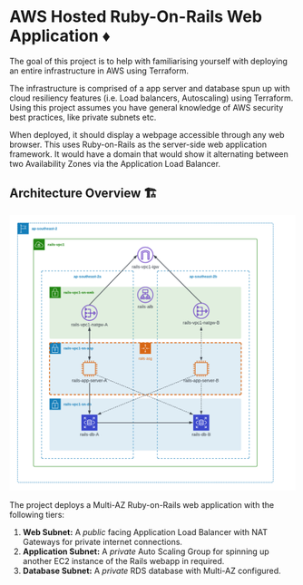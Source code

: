 # AWS Hosted Ruby-On-Rails Web Application ♦

The goal of this project is to help with familiarising
yourself with deploying an entire infrastructure in
AWS using Terraform.

The infrastructure is comprised  of a app server and database spun up with cloud resiliency features
(i.e. Load balancers, Autoscaling) using Terraform. Using this project assumes you have general
knowledge of AWS security best practices, like private subnets etc.

When deployed, it should display a webpage accessible through any web browser. This uses Ruby-on-Rails
as the server-side web application framework. It would have a domain that would show it alternating
between two Availability Zones via the Application Load Balancer.

## Architecture Overview 🏗️

![Architecture of the project](/imgs/architecture-new.png)

The project deploys a Multi-AZ Ruby-on-Rails web application with the following tiers:

1. **Web Subnet:** A *public* facing Application Load Balancer with NAT Gateways for private internet connections.
2. **Application Subnet:** A *private* Auto Scaling Group for spinning up another EC2 instance of the Rails webapp in required.
3. **Database Subnet:** A *private* RDS database with Multi-AZ configured.

